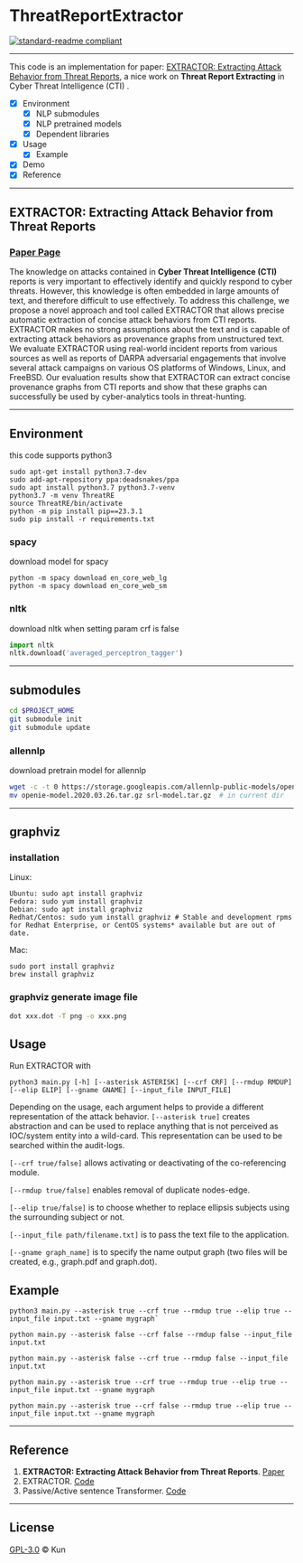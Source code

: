 # **ThreatReportExtractor**

[![standard-readme compliant](https://img.shields.io/badge/readme%20style-standard-brightgreen.svg?style=flat-square)](https://github.com/jackaduma/ThreatReportExtractor)

------

This code is an implementation for paper: [EXTRACTOR: Extracting Attack Behavior from Threat Reports](https://arxiv.org/abs/2104.08618), a nice work on **Threat Report Extracting** in Cyber Threat Intelligence (CTI) .

- [x] Environment
  - [x] NLP submodules
  - [x] NLP pretrained models
  - [x] Dependent libraries
- [x] Usage
  - [x] Example 
- [x] Demo
- [x] Reference

------

## **EXTRACTOR: Extracting Attack Behavior from Threat Reports**

### [**Paper Page**](https://arxiv.org/abs/2104.08618)


The knowledge on attacks contained in **Cyber Threat Intelligence (CTI)** reports is very important to effectively identify and quickly respond to cyber threats. However, this knowledge is often embedded in large amounts of text, and therefore difficult to use effectively. To address this challenge, we propose a novel approach and tool called EXTRACTOR that allows precise automatic extraction of concise attack behaviors from CTI reports. EXTRACTOR makes no strong assumptions about the text and is capable of extracting attack behaviors as provenance graphs from unstructured text. We evaluate EXTRACTOR using real-world incident reports from various sources as well as reports of DARPA adversarial engagements that involve several attack campaigns on various OS platforms of Windows, Linux, and FreeBSD. Our evaluation results show that EXTRACTOR can extract concise provenance graphs from CTI reports and show that these graphs can successfully be used by cyber-analytics tools in threat-hunting.


------
## **Environment**

this code supports python3
```
sudo apt-get install python3.7-dev
sudo add-apt-repository ppa:deadsnakes/ppa
sudo apt install python3.7 python3.7-venv
python3.7 -m venv ThreatRE
source ThreatRE/bin/activate
python -m pip install pip==23.3.1
sudo pip install -r requirements.txt
```

### **spacy**

download model for spacy

```
python -m spacy download en_core_web_lg
python -m spacy download en_core_web_sm
```

### **nltk**

download nltk when setting param crf is false

```python
import nltk
nltk.download('averaged_perceptron_tagger')
```
------

## **submodules**

```bash
cd $PROJECT_HOME
git submodule init
git submodule update
```

### **allennlp**

download pretrain model for allennlp

```bash
wget -c -t 0 https://storage.googleapis.com/allennlp-public-models/openie-model.2020.03.26.tar.gz
mv openie-model.2020.03.26.tar.gz srl-model.tar.gz  # in current dir
```

------

## **graphviz**

### installation 

Linux: 

```
Ubuntu: sudo apt install graphviz
Fedora: sudo yum install graphviz
Debian: sudo apt install graphviz
Redhat/Centos: sudo yum install graphviz # Stable and development rpms for Redhat Enterprise, or CentOS systems* available but are out of date.
```
Mac:
```
sudo port install graphviz
brew install graphviz
```


### graphviz generate image file

```bash
dot xxx.dot -T png -o xxx.png
```

## **Usage**

Run EXTRACTOR with 
```
python3 main.py [-h] [--asterisk ASTERISK] [--crf CRF] [--rmdup RMDUP] [--elip ELIP] [--gname GNAME] [--input_file INPUT_FILE]
```

Depending on the usage, each argument helps to provide a different representation of the attack behavior. 
`[--asterisk true]` creates abstraction and can be used to replace anything that is not perceived as IOC/system entity into a wild-card. This representation can be used to be searched within the audit-logs.  

`[--crf true/false]` allows activating or deactivating of the co-referencing module. 

`[--rmdup true/false]` enables removal of duplicate nodes-edge. 

`[--elip true/false]` is to choose whether to replace ellipsis subjects using the surrounding subject or not.

`[--input_file path/filename.txt]` is to pass the text file to the application. 

`[--gname graph_name]` is to specify the name output graph (two files will be created, e.g., graph.pdf and graph.dot).


## **Example**
```
python3 main.py --asterisk true --crf true --rmdup true --elip true --input_file input.txt --gname mygraph`
```

```
python main.py --asterisk false --crf false --rmdup false --input_file input.txt 
```

```
python main.py --asterisk false --crf true --rmdup false --input_file input.txt 
```

```
python main.py --asterisk true --crf true --rmdup true --elip true --input_file input.txt --gname mygraph 
```

```
python main.py --asterisk true --crf false --rmdup true --elip true --input_file input.txt --gname mygraph 
```

------

## **Reference**
1. **EXTRACTOR: Extracting Attack Behavior from Threat Reports**. [Paper](https://arxiv.org/abs/2104.08618)
2. EXTRACTOR. [Code](https://github.com/ksatvat/EXTRACTOR)
3. Passive/Active sentence Transformer. [Code](https://github.com/DanManN/pass2act)

------

## **License**

[GPL-3.0](LICENSE) © Kun


